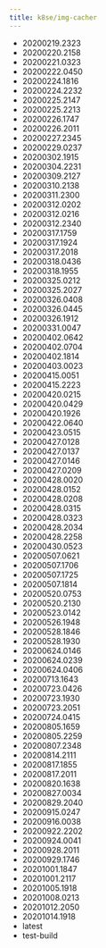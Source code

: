 ```yaml
---
title: k8se/img-cacher
---
```

- 20200219.2323
- 20200220.2158
- 20200221.0323
- 20200222.0450
- 20200224.1816
- 20200224.2232
- 20200225.2147
- 20200225.2213
- 20200226.1747
- 20200226.2011
- 20200227.2345
- 20200229.0237
- 20200302.1915
- 20200304.2231
- 20200309.2127
- 20200310.2138
- 20200311.2300
- 20200312.0202
- 20200312.0216
- 20200312.2340
- 20200317.1759
- 20200317.1924
- 20200317.2018
- 20200318.0436
- 20200318.1955
- 20200325.0212
- 20200325.2027
- 20200326.0408
- 20200326.0445
- 20200326.1912
- 20200331.0047
- 20200402.0642
- 20200402.0704
- 20200402.1814
- 20200403.0023
- 20200415.0051
- 20200415.2223
- 20200420.0215
- 20200420.0429
- 20200420.1926
- 20200422.0640
- 20200423.0515
- 20200427.0128
- 20200427.0137
- 20200427.0146
- 20200427.0209
- 20200428.0020
- 20200428.0152
- 20200428.0208
- 20200428.0315
- 20200428.0323
- 20200428.2034
- 20200428.2258
- 20200430.0523
- 20200507.0621
- 20200507.1706
- 20200507.1725
- 20200507.1814
- 20200520.0753
- 20200520.2130
- 20200523.0142
- 20200526.1948
- 20200528.1846
- 20200528.1930
- 20200624.0146
- 20200624.0239
- 20200624.0406
- 20200713.1643
- 20200723.0426
- 20200723.1930
- 20200723.2051
- 20200724.0415
- 20200805.1659
- 20200805.2259
- 20200807.2348
- 20200814.2111
- 20200817.1855
- 20200817.2011
- 20200820.1638
- 20200827.0034
- 20200829.2040
- 20200915.0247
- 20200916.0038
- 20200922.2202
- 20200924.0041
- 20200928.2011
- 20200929.1746
- 20201001.1847
- 20201001.2117
- 20201005.1918
- 20201008.0213
- 20201012.2050
- 20201014.1918
- latest
- test-build
